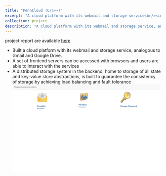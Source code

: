 ```yaml
---
title: "PennCloud (C/C++)"
excerpt: "A cloud platform with its webmail and storage service<br/><img src='/images/project1.1.png'>"
collection: project
description: "A cloud platform with its webmail and storage service, analogous to Gmail and Google Drive\"."
---
```


project report are available [<u>here</u>](https://piggy1228.github.io/files/pennCloud.pdf)
* Built a cloud platform with its webmail and storage service, analogous to Gmail and Google Drive.
* A set of frontend servers can be accessed with browsers and users are able to interact with the services
* A distributed storage system in the backend, home to storage of all state and key-value store abstractions, is built to guarantee the consistency of storage by achieving load balancing and fault tolerance
![](/images/project1.1.png)

